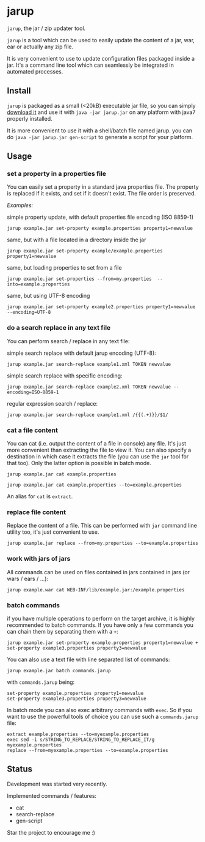 jarup
=====

`jarup`, the jar / zip updater tool.


`jarup` is a tool which can be used to easily update the content of a jar, war, ear or actually any zip file.

It is very convenient to use to update configuration files packaged inside a jar. It's a command line tool which can seamlessly be integrated in automated processes.

## Install
`jarup` is packaged as a small (<20kB) executable jar file, so you can simply [download it](https://rawgithub.com/xhanin/jarup/master/dist/jarup.jar) and use it with `java -jar jarup.jar` on any platform with java7 properly installed.

It is more convenient to use it with a shell/batch file named jarup. you can do `java -jar jarup.jar gen-script` to generate a script for your platform. 

## Usage

### set a property in a properties file

You can easily set a property in a standard java properties file.
The property is replaced if it exists, and set if it doesn't exist.
The file order is preserved.

*Examples:*

simple property update, with default properties file encoding (ISO 8859-1)

`jarup example.jar set-property example.properties property1=newvalue`

same, but with a file located in a directory inside the jar

`jarup example.jar set-property example/example.properties property1=newvalue` 

same, but loading properties to set from a file

`jarup example.jar set-properties --from=my.properties  --into=example.properties` 

same, but using UTF-8 encoding

`jarup example.jar set-property example2.properties property1=newvalue --encoding=UTF-8` 


### do a search replace in any text file

You can perform search / replace in any text file:

simple search replace with default jarup encoding (UTF-8):

`jarup example.jar search-replace example1.xml TOKEN newvalue`

simple search replace with specific encoding:

`jarup example.jar search-replace example2.xml TOKEN newvalue --encoding=ISO-8859-1`

regular expression search / replace:

`jarup example.jar search-replace example1.xml /{{(.+)}}/$1/`

### cat a file content

You can cat (i.e. output the content of a file in console) any file. It's just more convenient than extracting the file to view it. You can also specify a destination in which case it extracts the file (you can use the `jar` tool for that too). Only the latter option is possible in batch mode.

`jarup example.jar cat example.properties`

`jarup example.jar cat example.properties --to=example.properties`

An alias for `cat` is `extract`.

### replace file content

Replace the content of a file. This can be performed with `jar` command line utility too, it's just convenient to use.

`jarup example.jar replace --from=my.properties --to=example.properties`

### work with jars of jars

All commands can be used on files contained in jars contained in jars (or wars / ears / …):

`jarup example.war cat WEB-INF/lib/example.jar:/example.properties`

### batch commands

if you have multiple operations to perform on the target archive, it is highly recommended to batch commands.
If you have only a few commands you can chain them by separating them with a `+`:

`jarup example.jar set-property example.properties property1=newvalue + set-property example3.properties property3=newvalue`

You can also use a text file with line separated list of commands:

`jarup example.jar batch commands.jarup`

with `commands.jarup` being:
```
set-property example.properties property1=newvalue
set-property example3.properties property3=newvalue
```

In batch mode you can also exec arbitrary commands with `exec`. So if you want to use the powerful tools of choice you can use such a `commands.jarup` file:
```
extract example.properties --to=myexample.properties
exec sed -i s/STRING_TO_REPLACE/STRING_TO_REPLACE_IT/g myexample.properties
replace --from=myexample.properties --to=example.properties
```

## Status

Development was started very recently.

Implemented commands / features:

- cat
- search-replace
- gen-script

Star the project to encourage me :)
